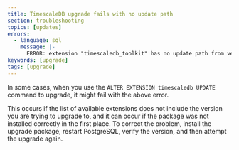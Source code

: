 ```yaml
---
title: TimescaleDB upgrade fails with no update path
section: troubleshooting
topics: [updates]
errors:
  - language: sql
    message: |-
      ERROR: extension "timescaledb_toolkit" has no update path from version "1.2" to version "1.3"
keywords: [upgrade]
tags: [upgrade]
---
```


<!---
* Keep this section in alphabetical order
* Use this format for writing troubleshooting sections:
 - Cause: What causes the problem?
 - Consequence: What does the user see when they hit this problem?
 - Fix/Workaround: What can the user do to fix or work around the problem? Provide a "Resolving" Procedure if required.
 - Result: When the user applies the fix, what is the result when the same action is applied?
* Copy this comment at the top of every troubleshooting page
-->

In some cases, when you use the `ALTER EXTENSION timescaledb UPDATE` command to
upgrade, it might fail with the above error.

This occurs if the list of available extensions does not include the version you
are trying to upgrade to, and it can occur if the package was not installed
correctly in the first place. To correct the problem, install the upgrade
package, restart PostgreSQL, verify the version, and then attempt the upgrade
again.
